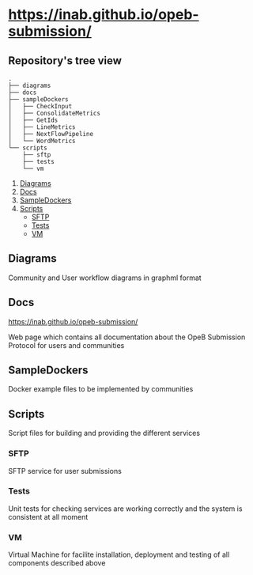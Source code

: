 # <https://inab.github.io/opeb-submission/>

## Repository's tree view
```
.
├── diagrams
├── docs
├── sampleDockers
│   ├── CheckInput
│   ├── ConsolidateMetrics
│   ├── GetIds
│   ├── LineMetrics
│   ├── NextFlowPipeline
│   └── WordMetrics
└── scripts
    ├── sftp
    ├── tests
    └── vm
```
1. [Diagrams](#diagrams)
2. [Docs](#docs)
3. [SampleDockers](#sampledockers)
4. [Scripts](#sampledockers)
    - [SFTP](#sftp)
    - [Tests](#tests)
    - [VM](#vm)


## Diagrams
Community and User workflow diagrams in graphml format
## Docs
<https://inab.github.io/opeb-submission/>

Web page which contains all documentation about the OpeB Submission Protocol for users and communities
## SampleDockers
Docker example files to be implemented by communities
## Scripts
Script files for building and providing the different services
### SFTP
SFTP service for user submissions
### Tests
Unit tests for checking services are working correctly and the system is consistent at all moment
### VM
Virtual Machine for facilite installation, deployment and testing of all components described above
